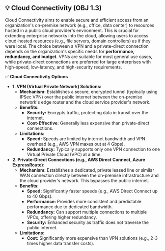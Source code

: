 ## 💡 Cloud Connectivity (OBJ 1.3)

Cloud Connectivity aims to enable secure and efficient access from an organization's on-premise network (e.g., office, data center) to resources hosted in a public cloud provider's environment. This is crucial for extending enterprise networks into the cloud, allowing users to access cloud-hosted resources (e.g., file servers, domain controllers) as if they were local. The choice between a VPN and a private-direct connection depends on the organization's specific needs for **performance, redundancy, and budget**. VPNs are suitable for most general use cases, while private-direct connections are preferred for large enterprises with high-speed, low-latency, and high-security requirements.

✅ **Cloud Connectivity Options**
- **1. VPN (Virtual Private Network) Solutions:**
  - **Mechanism:** Establishes a secure, encrypted tunnel (typically using IPSec VPN) over the public internet between the on-premise network's edge router and the cloud service provider's network.
  - **Benefits:**
    - **Security:** Encrypts traffic, protecting data in transit over the internet.
    - **Cost-Effective:** Generally less expensive than private-direct connections.
  - **Limitations:**
    - **Speed:** Speeds are limited by internet bandwidth and VPN overhead (e.g., AWS VPN maxes out at 4 Gbps).
    - **Redundancy:** Typically supports only one VPN connection to one Virtual Private Cloud (VPC) at a time.
- **2. Private-Direct Connections (e.g., AWS Direct Connect, Azure ExpressRoute):**
  - **Mechanism:** Establishes a dedicated, private leased line or similar WAN connection directly between the on-premise infrastructure and the cloud provider's network. This bypasses the public internet.
  - **Benefits:**
    - **Speed:** Significantly faster speeds (e.g., AWS Direct Connect up to 40 Gbps).
    - **Performance:** Provides more consistent and predictable performance due to dedicated bandwidth.
    - **Redundancy:** Can support multiple connections to multiple VPCs, offering higher redundancy.
    - **Security:** Enhanced security as traffic does not traverse the public internet.
  - **Limitations:**
    - **Cost:** Significantly more expensive than VPN solutions (e.g., 2-3 times higher data transfer costs).